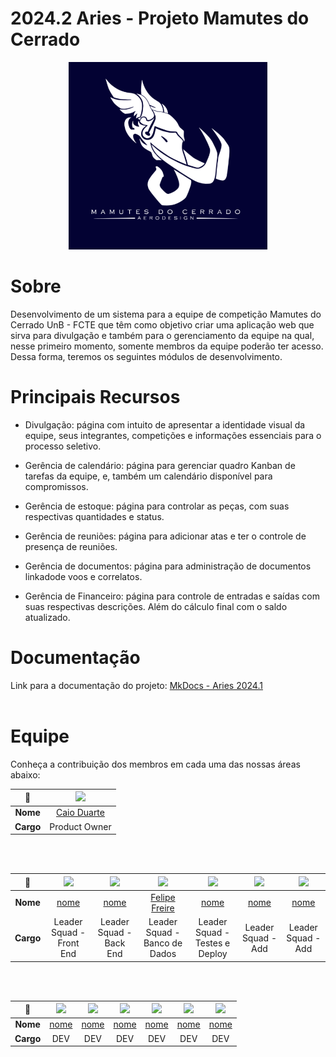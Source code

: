# 2024.2 Aries - Projeto Mamutes do Cerrado

<p align="center">
  <img src="./view/img/logoMamutes.png" height='300px' style={{ display: 'block', margin: 'auto', marginTop: '100px' }} />
</p>

# Sobre

Desenvolvimento de um sistema para a equipe de competição Mamutes do Cerrado UnB - FCTE que têm como objetivo criar uma aplicação web que sirva para divulgação e também para o gerenciamento da equipe na qual, nesse primeiro momento, somente membros da equipe poderão ter acesso. Dessa forma, teremos os seguintes módulos de desenvolvimento.

# Principais Recursos 

- Divulgação: página com intuito de apresentar a identidade visual da equipe, seus integrantes, competições e informações essenciais para o processo seletivo.

- Gerência de calendário: página para gerenciar quadro Kanban de tarefas da equipe, e, também um calendário disponível para compromissos.

- Gerência de estoque: página para controlar as peças, com suas respectivas quantidades e status.

- Gerência de reuniões: página para adicionar atas e ter o controle de presença de reuniões.

- Gerência de documentos: página para administração de documentos linkadode voos e correlatos.

- Gerência de Financeiro: página para controle de entradas e saídas com suas respectivas descrições. Além do cálculo final com o saldo atualizado.
  
# Documentação

Link para a documentação do projeto: [MkDocs - Aries 2024.1](https://fga0138-mds-ajax.github.io/2024.2-Aries/) <br><br>

<!--

- Montar os tópicos com a equipe de deploy e testes 

# Instruções para iniciar o site localmente (em ambientes X)

### Dependências

- Node.js v20.13.1
- NPM (Node Package Manager)
- PostgreSQL
- Ruby
- Rails
- Docker

-->

# Equipe

Conheça a contribuição dos membros em cada uma das nossas áreas abaixo:


| **📸**    | [<img src="https://avatars.githubusercontent.com/u/134105981?v=4" width=100>]() |
|:---------:|:------------------------------------------------------------------------------: |
| **Nome**  | [Caio Duarte](https://github.com/caioduart3)                                    |  
| **Cargo** | Product Owner                                                                   |

<br></br>


| **📸**    | [<img src="https://avatars.githubusercontent.com/" width=100>]() | [<img src="https://avatars.githubusercontent.com/u/" width=100>]() | [<img src="https://avatars.githubusercontent.com/" width=100>]() | [<img src="https://avatars.githubusercontent.com/" width=100>]() | [<img src="https://avatars.githubusercontent.com/" width=100>]() | [<img src="https://avatars.githubusercontent.com/" width=100>]() |
|:---------:|:------------------------------------------------------------------------------:|:-------------------------------------------------------------------------------:|:------------------------------------------------------------------------------:|:-----------------------------------------------------------------------------------:|:------------------------------------------------------------------------------:|:-------------------------------------------------------------------------------:|
| **Nome**  | [nome](https://github.com/) | [nome](https://github.com/)  | [Felipe Freire](https://github.com/)                           | [nome](https://github.com/)                            | [nome](https://github.com/)                        | [nome](https://github.com/thalesduarte05)                              |
| **Cargo** | Leader Squad - Front End                           | Leader Squad - Back End                                                              | Leader Squad - Banco de Dados                                                             | Leader Squad - Testes e Deploy                                                                       | Leader Squad - Add                                                            | Leader Squad - Add                                                           |

<br></br>

| **📸**    | [<img src="https://avatars.githubusercontent.com/" width=100>]() | [<img src="https://avatars.githubusercontent.com/" width=100>]() | [<img src="https://avatars.githubusercontent.com/" width=100>]() | [<img src="https://avatars.githubusercontent.com/" width=100>]() | [<img src="https://avatars.githubusercontent.com/" width=100>]() | [<img src="https://avatars.githubusercontent.com/" width=100>]() |
|:---------:|:------------------------------------------------------------------------------:|:-------------------------------------------------------------------------------:|:------------------------------------------------------------------------------:|:-----------------------------------------------------------------------------------:|:------------------------------------------------------------------------------:|:-------------------------------------------------------------------------------:|
| **Nome**  | [nome](https://github.com/brunna-martins) | [nome](https://github.com/brunocva)  | [nome](https://github.com/gabrielavelino)                           | [nome](https://github.com/pedroMADBR)                            | [nome](https://github.com/SamuelNoB)                        | [nome](https://github.com/thalesduarte05)                              |
| **Cargo** | DEV                                                    | DEV                                                              | DEV                                                             | DEV                                                                       | DEV                                                            | DEV                                                              |
